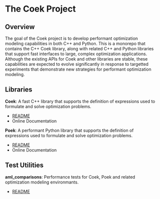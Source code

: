 # The Coek Project

## Overview

The goal of the Coek project is to develop performant optimization
modeling capabilities in both C++ and Python.  This is a monorepo that
contains the C++ Coek library, along with related C++ and Python libraries
that support fast interfaces to large, complex optimization applications.
Although the existing APIs for Coek and other libraries are stable,
these capabilities are expected to evolve significantly in response to
targetted experiments that demonstrate new strategies
for performant optimization modeling.


## Libraries

**Coek**: A fast C++ library that supports the definition of expressions used to formulate and solve optimization problems.

* [README](lib/coek/README.md)
* Online Documentation

**Poek**: A performant Python library that supports the definition of expressions used to formulate and solve optimization problems.

* [README](lib/poek/README.md)
* Online Documentation


## Test Utilities

**aml_comparisons**: Performance tests for Coek, Poek and related optimization modeling environmants.

* [README](test/aml_comparisons/README.md)

